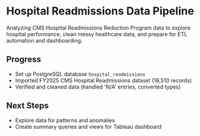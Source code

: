 # Hospital Readmissions Data Pipeline

Analyzing CMS Hospital Readmissions Reduction Program data to explore hospital performance, clean messy healthcare data, and prepare for ETL automation and dashboarding.

## Progress
- Set up PostgreSQL database `hospital_readmissions`
- Imported FY2025 CMS Hospital Readmissions dataset (18,510 records)
- Verified and cleaned data (handled 'N/A' entries, converted types)

## Next Steps
- Explore data for patterns and anomalies
- Create summary queries and views for Tableau dashboard
